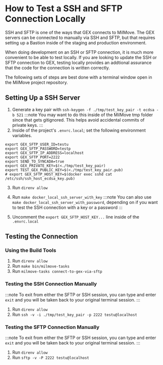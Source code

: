 # How to Test a SSH and SFTP Connection Locally

SSH and SFTP is one of the ways that GEX connects to MilMove. The GEX servers can be connected to manually via SSH and SFTP, but that requires setting up a Bastion inside of the staging and production environment.

When doing development on an SSH or SFTP connection, it is much more convenient to be able to test locally. If you are looking to update the SSH or SFTP connection to GEX, testing locally provides an addtional assurance that the code for the connection is written correctly.

The following sets of steps are best done with a terminal window open in the MilMove project repository.

## Setting Up a SSH Server

1. Generate a key pair with `ssh-keygen -f ./tmp/test_key_pair -t ecdsa -b 521`
   :::note
   You may want to do this inside of the MilMove tmp folder since that gets gitignored. This helps avoid accidental commits of private keys.
   :::
2. Inside of the project's `.envrc.local`; set the following environment variables.

```shell
export GEX_SFTP_USER_ID=testu
export GEX_SFTP_PASSWORD=testp
export GEX_SFTP_IP_ADDRESS=localhost
export GEX_SFTP_PORT=2222
export SEND_TO_SYNCADA=true
export GEX_PRIVATE_KEY=$(<./tmp/test_key_pair)
export TEST_GEX_PUBLIC_KEY=$(<./tmp/test_key_pair.pub)
# export GEX_SFTP_HOST_KEY=$(docker exec sshd cat /etc/ssh/ssh_host_ecdsa_key.pub)
```

3. Run `direnv allow`
4. Run `make docker_local_ssh_server_with_key`
   :::note
   You can also use `make docker_local_ssh_server_with_password`, depending on if you want to test the SSH connection with a key or a password
   :::

5. Uncomment the `export GEX_SFTP_HOST_KEY...` line inside of the `.envrc.local`

## Testing the Connection

### Using the Build Tools

1. Run `direnv allow`
2. Run `make bin/milmove-tasks`
3. Run `milmove-tasks connect-to-gex-via-sftp`

### Testing the SSH Connection Manually

:::note
To exit from either the SFTP or SSH session, you can type and enter `exit` and you will be taken back to your original terminal session.
:::

1. Run `direnv allow`
2. Run `ssh -v -i ./tmp/test_key_pair -p 2222 testu@localhost`

### Testing the SFTP Connection Manually

:::note
To exit from either the SFTP or SSH session, you can type and enter `exit` and you will be taken back to your original terminal session.
:::

1. Run `direnv allow`
2. Run `sftp -v -P 2222 testu@localhost`
